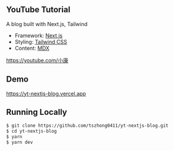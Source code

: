 ## YouTube Tutorial

A blog built with Next.js, Tailwind

- Framework: [Next.js](https://nextjs.org)
- Styling: [Tailwind CSS](https://tailwindcss.com/)
- Content: [MDX](https://mdxjs.com/)

https://youtube.com/小康

## Demo

https://yt-nextjs-blog.vercel.app

## Running Locally

```bash
$ git clone https://github.com/tszhong0411/yt-nextjs-blog.git
$ cd yt-nextjs-blog
$ yarn
$ yarn dev
```
